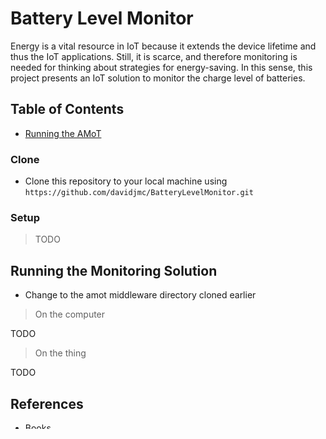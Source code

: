 # Battery Level Monitor

Energy is a vital resource in IoT because it extends the device lifetime and thus the IoT applications. Still, it is scarce, and therefore monitoring is needed for thinking about strategies for energy-saving. In this sense, this project presents an IoT solution to monitor the charge level of batteries.

## Table of Contents

- [Running the AMoT](#running)

### Clone

- Clone this repository to your local machine using `https://github.com/davidjmc/BatteryLevelMonitor.git`

### Setup

>  TODO

## Running the Monitoring Solution

- Change to the amot middleware directory cloned earlier

> On the computer

TODO

> On the thing

TODO

## References

- Books

  - TODO.

- Journals and Papers

  - TODO.

- Frameworks, Tools and Technology

  - [Battery voltage monitor with NodeMCU Esp8266-12E WiFi module](https://www.engineersgarage.com/nodemcu-battery-voltage-monitor/), by EG Projects -- March 30, 2021

  - [Battery Monitoring System using ESP8266 & IoT](https://theiotprojects.com/battery-status-monitoring-system-using-esp8266-arduino-iot-cloud/), by Alsan Parajuli -- July 29, 2021

  - [Power ESP32/ESP8266 with Solar Panels (includes battery level monitoring)](https://randomnerdtutorials.com/power-esp32-esp8266-solar-panels-battery-level-monitoring/), by RANDON NERD TUTORIALS

  - [Umqttsimple Library](https://raw.githubusercontent.com/RuiSantosdotme/ESP-MicroPython/master/code/MQTT/umqttsimple.py), by Rui Santos

  - [MicroPython - Getting Started with MQTT on ESP32/ESP8266](https://randomnerdtutorials.com/micropython-mqtt-esp32-esp8266/), by RANDON NERD TUTORIALS

  - [MQTT and Python For Beginners - Tutorials](http://www.steves-internet-guide.com/mqtt-python-beginners-course/), by Steve's Internet Guide
